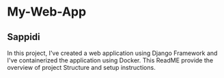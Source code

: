 # My-Web-App

## Sappidi
In this project, I've created a web application using Django Framework and I've containerized the application using Docker. This ReadME provide the overview of project Structure and setup instructions.

